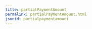 ```yaml
---
title: partialPaymentAmount
permalink: partialPaymentAmount.html
jsonid: partialpaymentamount
---
```

